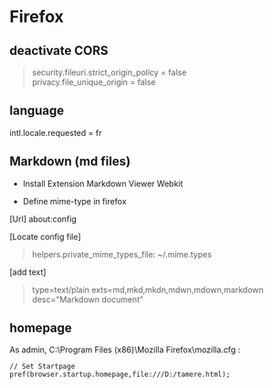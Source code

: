 # Firefox

## deactivate CORS

> security.fileuri.strict_origin_policy = false  
> privacy.file_unique_origin = false  

## language

intl.locale.requested = fr

## Markdown (md files)

- Install Extension Markdown Viewer Webkit

- Define mime-type in firefox

[Url] about:config

[Locate config file]

> helpers.private_mime_types_file: ~/.mime.types

[add text] 

> type=text/plain exts=md,mkd,mkdn,mdwn,mdown,markdown desc="Markdown document"

## homepage

As admin, C:\Program Files (x86)\Mozilla Firefox\mozilla.cfg :  
```
// Set Startpage
pref(browser.startup.homepage,file:///D:/tamere.html);
```

